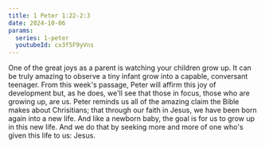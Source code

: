 ```yaml
---
title: 1 Peter 1:22-2:3
date: 2024-10-06
params:
  series: 1-peter
  youtubeId: cx3f5F9yVns
---
```


One of the great joys as a parent is watching your children grow up. It can be truly amazing to observe a tiny infant grow into a capable, conversant teenager. From this week's passage, Peter will affirm this joy of development but, as he does, we'll see that those in focus, those who are growing up, are us. Peter reminds us all of the amazing claim the Bible makes about Chrisitians; that through our faith in Jesus, we have been born again into a new life. And like a newborn baby, the goal is for us to grow up in this new life. And we do that by seeking more and more of one who's given this life to us: Jesus.
